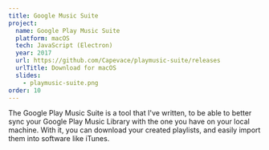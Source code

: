 ```yaml
---
title: Google Music Suite
project:
  name: Google Play Music Suite
  platform: macOS
  tech: JavaScript (Electron)
  year: 2017
  url: https://github.com/Capevace/playmusic-suite/releases
  urlTitle: Download for macOS
  slides:
    - playmusic-suite.png
order: 10
---
```


The Google Play Music Suite is a tool that I've written, to be able to better sync your Google Play Music Library with the one you have on your local machine. With it, you can download your created playlists, and easily import them into software like iTunes.
